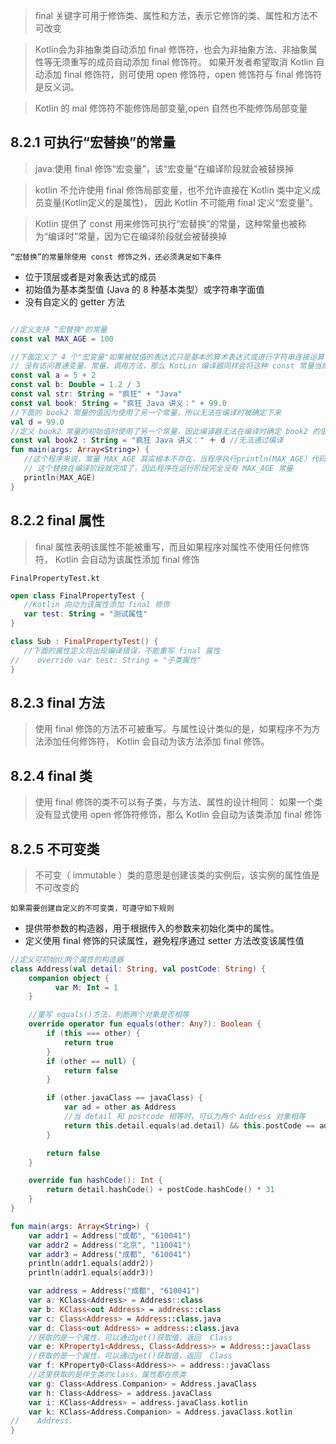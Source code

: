 >final 关键字可用于修饰类、属性和方法，表示它修饰的类、属性和方法不可改变

>Kotlin会为非抽象类自动添加 final 修饰符，也会为非抽象方法、非抽象属性等无须重写的成员自动添加 final 修饰符。
如果开发者希望取消 Kotlin 自动添加 final 修饰符，则可使用 open 修饰符，open 修饰符与 final 修饰符是反义词。

>Kotlin 的 mal 修饰符不能修饰局部变量,open 自然也不能修饰局部变量

## 8.2.1 可执行“宏替换”的常量

>java:使用 final 修饰“宏变量”，该“宏变量”在编译阶段就会被替换掉

>kotlin 不允许使用 final 修饰局部变量，也不允许直接在 Kotlin 类中定义成员变量(Kotlin定义的是属性)，
因此 Kotlin 不可能用 final 定义“宏变量”。

>Kotlin 提供了 const 用来修饰可执行“宏替换”的常量，这种常量也被称为“编译时”常量，因为它在编译阶段就会被替换掉

`“宏替换”的常量除使用 const 修饰之外，还必须满足如下条件`
 - 位于顶层或者是对象表达式的成员
 - 初始值为基本类型值 (Java 的 8 种基本类型）或字符串字面值
 - 没有自定义的 getter 方法
 
 ```kotlin
 
//定义支持 “宏替换"的常量
const val MAX_AGE = 100

//下面定义了 4 个"宏变量"如果被赋值的表达式只是基本的算术表达式或进行字符串连接运算，
// 没有访问普通变量、常量，调用方法，那么 KotLin 编译器同样会将这种 const 常量当成“宏变量”处理
const val a = 5 + 2
const val b: Double = 1.2 / 3
const val str: String = "疯狂" + "Java"
const val book: String = "疯狂 Java 讲义：" + 99.0
//下面的 book2 常量的值因为使用了另一个常量，所以无法在编译时被确定下来
 val d = 99.0
//定义 book2 常量的初始值时使用了另一个常量，因此编译器无法在编译时确定 book2 的值， book2 不会被当成“宏变量”处理。
 const val book2 : String = "疯狂 Java 讲义：" ＋ d //无法通过编译
fun main(args: Array<String>) {
    //这个程序来说，常量 MAX_AGE 其实根本不存在，当程序执行println(MAX_AGE）代码时，实际替换为执行 println(100)
    // 这个替换在编译阶段就完成了，因此程序在运行阶段完全没有 MAX_AGE 常量
    println(MAX_AGE)
}
```

## 8.2.2 final 属性

>final 属性表明该属性不能被重写，而且如果程序对属性不使用任何修饰符， Kotlin 会自动为该属性添加 final 修饰

```text
FinalPropertyTest.kt
```
 ```kotlin
open class FinalPropertyTest {
    //Kotlin 向动为该属性添加 final 修饰
    var test: String = "测试属性"
}

class Sub : FinalPropertyTest() {
    //下面的属性定义将出现编译错误，不能重写 final 属性
//    override var test: String = "子类属性"
}

```

## 8.2.3 final 方法

>使用 final 修饰的方法不可被重写。与属性设计类似的是，如果程序不为方法添加任何修饰符， Kotlin 会自动为该方法添加 final 修饰。

## 8.2.4 final 类

>使用 final 修饰的类不可以有子类，与方法、属性的设计相同：
如果一个类没有显式使用 open 修饰符修饰，那么 Kotlin 会自动为该类添加 final 修饰

## 8.2.5 不可变类

>不可变（ immutable ）类的意思是创建该类的实例后，该实例的属性值是不可改变的

`如果需要创建自定义的不可变类，可遵守如下规则`

- 提供带参数的构造器，用于根据传入的参数来初始化类中的属性。
- 定义使用 final 修饰的只读属性，避免程序通过 setter 方法改变该属性值


```kotlin
//定义可初始化两个属性的构造器
class Address(val detail: String, val postCode: String) {
    companion object {
          var M: Int = 1
    }

    //重写 equals()方法，判断两个对象是否相等
    override operator fun equals(other: Any?): Boolean {
        if (this === other) {
            return true
        }
        if (other == null) {
            return false
        }

        if (other.javaClass == javaClass) {
            var ad = other as Address
            //当 detail 和 postcode 相等时，可认为两个 Address 对象相等
            return this.detail.equals(ad.detail) && this.postCode == ad.postCode
        }

        return false
    }

    override fun hashCode(): Int {
        return detail.hashCode() + postCode.hashCode() * 31
    }
}

fun main(args: Array<String>) {
    var addr1 = Address("成都", "610041")
    var addr2 = Address("北京", "110041")
    var addr3 = Address("成都", "610041")
    println(addr1.equals(addr2))
    println(addr1.equals(addr3))

    var address = Address("成都", "610041")
    var a: KClass<Address> = Address::class
    var b: KClass<out Address> = address::class
    var c: Class<Address> = Address::class.java
    var d: Class<out Address> = address::class.java
    //获取的是一个属性，可以通过get()获取值，返回  Class
    var e: KProperty1<Address, Class<Address>> = Address::javaClass
    //获取的是一个属性，可以通过get()获取值，返回  Class
    var f: KProperty0<Class<Address>> = address::javaClass
    //这里获取的是伴生类的class，属性都在原类
    var g: Class<Address.Companion> = Address.javaClass
    var h: Class<Address> = address.javaClass
    var i: KClass<Address> = address.javaClass.kotlin
    var k: KClass<Address.Companion> = Address.javaClass.kotlin
//    Address.
}
```